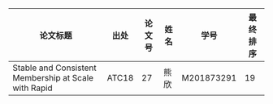| 论文标题                                                   | 出处   | 论文号 | 姓名   | 学号       | 最终排序 |
| ---------------------------------------------------------- | ------ | ------ | ------ | ---------- | -------- |
| Stable and Consistent Membership at Scale with Rapid		 | ATC18  | 27     | 熊欣 | M201873291 | 19        |